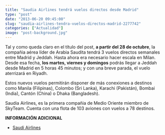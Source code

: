 ```yaml
---
title: "Saudia Airlines tendrá vuelos directos desde Madrid"
type: "post"
date: "2013-06-20 09:45:00"
slug: "saudia-airlines-tendra-vuelos-directos-madrid-2277742"
categories: ["Actualidad"]
image: "post-background.jpg"
---
```


 Tal y como queda claro en el título del post, **a partir del 28 de octubre**, la compañia aérea líder de Arabia Saudita tendrá 3 vuelos directos semanales entre Madrid y Jeddah. Hasta ahora era necesario hacer escala en Milan. Desde esa fecha, **los martes, viernes y domingos** podrás llegar a Jeddah desde Madrid en 5 horas 45 minutos; y con una breve parada, el vuelo aterrizará en Riyadh.

 Estos nuevos vuelos permitirán disponer de más conexiones a destinos como Manila (Filipinas), Colombo (Sri Lanka), Karachi (Pakistán), Bombai (India), Cantón (China) o Dhaka (Bangladesh).

 Saudia Airlines, es la primera compañia de Medio Oriente miembro de SkyTeam. Cuenta con una flota de 103 aviones con vuelos a 78 destinos.

 **INFORMACIÓN ADICIONAL**

- [ Saudi Airlines](http://www.saudiairlines.com/portal/site/saudiairlines/Welcome)